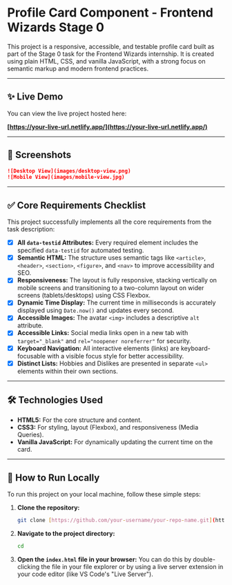 # Profile Card Component - Frontend Wizards Stage 0

This project is a responsive, accessible, and testable profile card built as part of the Stage 0 task for the Frontend Wizards internship. It is created using plain HTML, CSS, and vanilla JavaScript, with a strong focus on semantic markup and modern frontend practices.

---

## ✨ Live Demo

You can view the live project hosted here:

**[https://your-live-url.netlify.app/](https://your-live-url.netlify.app/)**

---

## 📸 Screenshots


```markdown
![Desktop View](images/desktop-view.png)
![Mobile View](images/mobile-view.jpg)
```

---

## ✅ Core Requirements Checklist

This project successfully implements all the core requirements from the task description:

-   [x] **All `data-testid` Attributes:** Every required element includes the specified `data-testid` for automated testing.
-   [x] **Semantic HTML:** The structure uses semantic tags like `<article>`, `<header>`, `<section>`, `<figure>`, and `<nav>` to improve accessibility and SEO.
-   [x] **Responsiveness:** The layout is fully responsive, stacking vertically on mobile screens and transitioning to a two-column layout on wider screens (tablets/desktops) using CSS Flexbox.
-   [x] **Dynamic Time Display:** The current time in milliseconds is accurately displayed using `Date.now()` and updates every second.
-   [x] **Accessible Images:** The avatar `<img>` includes a descriptive `alt` attribute.
-   [x] **Accessible Links:** Social media links open in a new tab with `target="_blank"` and `rel="noopener noreferrer"` for security.
-   [x] **Keyboard Navigation:** All interactive elements (links) are keyboard-focusable with a visible focus style for better accessibility.
-   [x] **Distinct Lists:** Hobbies and Dislikes are presented in separate `<ul>` elements within their own sections.

---

## 🛠️ Technologies Used

-   **HTML5:** For the core structure and content.
-   **CSS3:** For styling, layout (Flexbox), and responsiveness (Media Queries).
-   **Vanilla JavaScript:** For dynamically updating the current time on the card.

---

## 🚀 How to Run Locally

To run this project on your local machine, follow these simple steps:

1.  **Clone the repository:**
    ```bash
    git clone [https://github.com/your-username/your-repo-name.git](https://github.com/your-username/your-repo-name.git)
    ```

2.  **Navigate to the project directory:**
    ```bash
    cd 
    ```

3.  **Open the `index.html` file in your browser:**
    You can do this by double-clicking the file in your file explorer or by using a live server extension in your code editor (like VS Code's "Live Server").